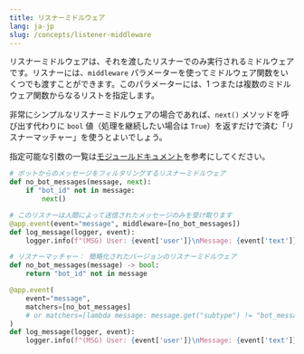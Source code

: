 ```yaml
---
title: リスナーミドルウェア
lang: ja-jp
slug: /concepts/listener-middleware
---
```


リスナーミドルウェアは、それを渡したリスナーでのみ実行されるミドルウェアです。リスナーには、`middleware` パラメーターを使ってミドルウェア関数をいくつでも渡すことができます。このパラメーターには、1 つまたは複数のミドルウェア関数からなるリストを指定します。

非常にシンプルなリスナーミドルウェアの場合であれば、`next()` メソッドを呼び出す代わりに `bool` 値（処理を継続したい場合は `True`）を返すだけで済む「リスナーマッチャー」を使うとよいでしょう。

<span>指定可能な引数の一覧は<a href="https://docs.slack.dev/bolt-python/api-docs/slack_bolt/kwargs_injection/args.html">モジュールドキュメント</a>を参考にしてください。</span>

```python
# ボットからのメッセージをフィルタリングするリスナーミドルウェア
def no_bot_messages(message, next):
    if "bot_id" not in message:
        next()

# このリスナーは人間によって送信されたメッセージのみを受け取ります
@app.event(event="message", middleware=[no_bot_messages])
def log_message(logger, event):
    logger.info(f"(MSG) User: {event['user']}\nMessage: {event['text']}")

# リスナーマッチャー： 簡略化されたバージョンのリスナーミドルウェア
def no_bot_messages(message) -> bool:
    return "bot_id" not in message

@app.event(
    event="message",
    matchers=[no_bot_messages]
    # or matchers=[lambda message: message.get("subtype") != "bot_message"]
)
def log_message(logger, event):
    logger.info(f"(MSG) User: {event['user']}\nMessage: {event['text']}")
```
